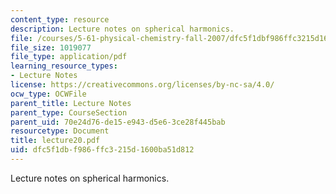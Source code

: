```yaml
---
content_type: resource
description: Lecture notes on spherical harmonics.
file: /courses/5-61-physical-chemistry-fall-2007/dfc5f1dbf986ffc3215d1600ba51d812_lecture20.pdf
file_size: 1019077
file_type: application/pdf
learning_resource_types:
- Lecture Notes
license: https://creativecommons.org/licenses/by-nc-sa/4.0/
ocw_type: OCWFile
parent_title: Lecture Notes
parent_type: CourseSection
parent_uid: 70e24d76-de15-e943-d5e6-3ce28f445bab
resourcetype: Document
title: lecture20.pdf
uid: dfc5f1db-f986-ffc3-215d-1600ba51d812
---
```

Lecture notes on spherical harmonics.